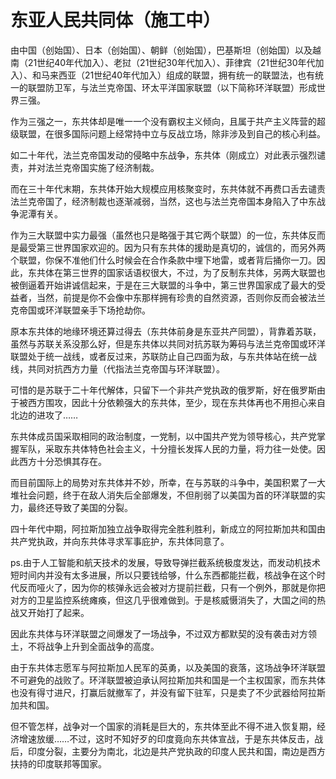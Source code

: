 # 东亚人民共同体（施工中）

由中国（创始国）、日本（创始国）、朝鲜（创始国），巴基斯坦（创始国）以及越南（21世纪40年代加入）、老挝（21世纪30年代加入）、菲律宾（21世纪30年代加入）、和马来西亚（21世纪40年代加入）组成的联盟，拥有统一的联盟法，也有统一的联盟防卫军，与法兰克帝国、环太平洋国家联盟（以下简称环洋联盟）形成世界三强。

作为三强之一，东共体却是唯一一个没有霸权主义倾向，且属于共产主义阵营的超级联盟，在很多国际问题上经常持中立与反战立场，除非涉及到自己的核心利益。

如二十年代，法兰克帝国发动的侵略中东战争，东共体（刚成立）对此表示强烈谴责，并对法兰克帝国实施了经济制裁。


而在三十年代末期，东共体开始大规模应用核聚变时，东共体就不再费口舌去谴责法兰克帝国了，经济制裁也逐渐减弱，当然，这也与法兰克帝国本身陷入了中东战争泥潭有关。


作为三大联盟中实力最强（虽然也只是略强于其它两个联盟）的一位，东共体反而是最受第三世界国家欢迎的。因为只有东共体的援助是真切的，诚信的，而另外两个联盟，你保不准他们什么时候会在合作条款中埋下地雷，或者背后捅你一刀。因此，东共体在第三世界的国家话语权很大，不过，为了反制东共体，另两大联盟也被倒逼着开始讲诚信起来，于是在三大联盟的斗争中，第三世界国家成了最大的受益者，当然，前提是你不会像中东那样拥有珍贵的自然资源，否则你反而会被法兰克帝国或环洋联盟亲手下场抢劫你。


原本东共体的地缘环境还算过得去（东共体前身是东亚共产同盟），背靠着苏联，虽然与苏联关系没那么好，但是东共体以共同对抗苏联为筹码与法兰克帝国或环洋联盟处于统一战线，或者反过来，苏联防止自己四面为敌，与东共体站在统一战线，共同对抗西方力量（代指法兰克帝国与环洋联盟）。


可惜的是苏联于二十年代解体，只留下一个非共产党执政的俄罗斯，好在俄罗斯由于被西方围攻，因此十分依赖强大的东共体，至少，现在东共体再也不用担心来自北边的进攻了……


东共体成员国采取相同的政治制度，一党制，以中国共产党为领导核心，共产党掌握军队，采取东共体特色社会主义，十分擅长发挥人民的力量，将力往一处使。因此西方十分恐惧其存在。


而目前国际上的局势对东共体并不妙，所幸，在与苏联的斗争中，美国积累了一大堆社会问题，终于在敌人消失后全部爆发，不但削弱了以美国为首的环洋联盟的实力，最终还导致了美国的分裂。


四十年代中期，阿拉斯加独立战争取得完全胜利胜利，新成立的阿拉斯加共和国由共产党执政，并向东共体寻求军事庇护，东共体同意了。


ps.由于人工智能和航天技术的发展，导致导弹拦截系统极度发达，而发动机技术短时间内并没有太多进展，所以只要钱给够，什么东西都能拦截，核战争在这个时代反而哑火了，因为你的核弹永远会被对方提前拦截，只有一个例外，那就是你把对方的卫星监控系统瘫痪，但这几乎很难做到。于是核威慑消失了，大国之间的热战又开始打了起来。


因此东共体与环洋联盟之间爆发了一场战争，不过双方都默契的没有袭击对方领土，不将战争上升到全面战争的高度。


由于东共体志愿军与阿拉斯加人民军的英勇，以及美国的衰落，这场战争环洋联盟不可避免的战败了。环洋联盟被迫承认阿拉斯加共和国是一个主权国家，而东共体也没有得寸进尺，打赢后就撤军了，并没有留下驻军，只是卖了不少武器给阿拉斯加共和国。


但不管怎样，战争对一个国家的消耗是巨大的，东共体至此不得不进入恢复期，经济增速放缓……不过，这时不知好歹的印度竟向东共体宣战，于是东共体反击，战后，印度分裂，主要分为南北，北边是共产党执政的印度人民共和国，南边是西方扶持的印度联邦等国家。
